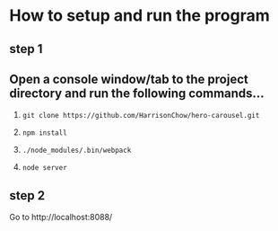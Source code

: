 # How to setup and run the program

## step 1
## Open a console window/tab to the project directory and run the following commands...

1. `git clone https://github.com/HarrisonChow/hero-carousel.git`

2. `npm install`

3. `./node_modules/.bin/webpack`

4. `node server`

## step 2

Go to http://localhost:8088/
